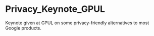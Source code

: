 # Privacy_Keynote_GPUL

Keynote given at GPUL on some privacy-friendly alternatives to most Google products.
